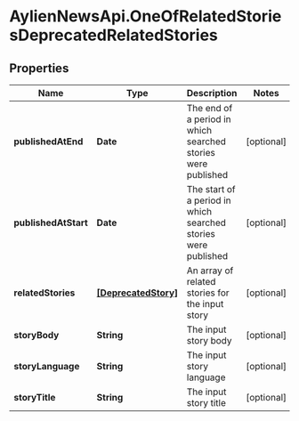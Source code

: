 # AylienNewsApi.OneOfRelatedStoriesDeprecatedRelatedStories

## Properties

Name | Type | Description | Notes
------------ | ------------- | ------------- | -------------
**publishedAtEnd** | **Date** | The end of a period in which searched stories were published | [optional] 
**publishedAtStart** | **Date** | The start of a period in which searched stories were published | [optional] 
**relatedStories** | [**[DeprecatedStory]**](DeprecatedStory.md) | An array of related stories for the input story | [optional] 
**storyBody** | **String** | The input story body | [optional] 
**storyLanguage** | **String** | The input story language | [optional] 
**storyTitle** | **String** | The input story title | [optional] 


